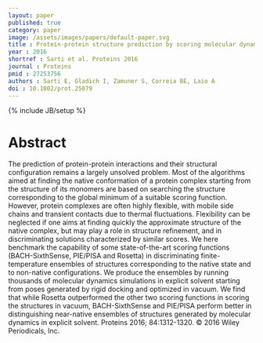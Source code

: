```yaml
---
layout: paper
published: true
category: paper
image: /assets/images/papers/default-paper.svg
title : Protein-protein structure prediction by scoring molecular dynamics trajectories of putative poses
year : 2016
shortref : Sarti et al. Proteins 2016
journal : Proteins
pmid : 27253756
authors : Sarti E, Gladich I, Zamuner S, Correia BE, Laio A
doi : 10.1002/prot.25079
---
```

{% include JB/setup %}

# Abstract

The prediction of protein-protein interactions and their structural configuration remains a largely unsolved problem. Most of the algorithms aimed at finding the native conformation of a protein complex starting from the structure of its monomers are based on searching the structure corresponding to the global minimum of a suitable scoring function. However, protein complexes are often highly flexible, with mobile side chains and transient contacts due to thermal fluctuations. Flexibility can be neglected if one aims at finding quickly the approximate structure of the native complex, but may play a role in structure refinement, and in discriminating solutions characterized by similar scores. We here benchmark the capability of some state-of-the-art scoring functions (BACH-SixthSense, PIE/PISA and Rosetta) in discriminating finite-temperature ensembles of structures corresponding to the native state and to non-native configurations. We produce the ensembles by running thousands of molecular dynamics simulations in explicit solvent starting from poses generated by rigid docking and optimized in vacuum. We find that while Rosetta outperformed the other two scoring functions in scoring the structures in vacuum, BACH-SixthSense and PIE/PISA perform better in distinguishing near-native ensembles of structures generated by molecular dynamics in explicit solvent. Proteins 2016; 84:1312-1320. © 2016 Wiley Periodicals, Inc.